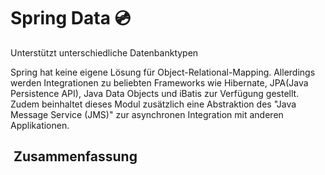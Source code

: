 
# Spring Data 💿

Unterstützt unterschiedliche Datenbanktypen


Spring hat keine eigene Lösung für Object-Relational-Mapping. Allerdings werden Integrationen zu beliebten Frameworks wie Hibernate, JPA(Java Persistence API), Java Data Objects und iBatis zur Verfügung gestellt.
Zudem beinhaltet dieses Modul zusätzlich eine Abstraktion des "Java Message Service (JMS)" zur asynchronen Integration mit anderen Applikationen.

##  Zusammenfassung


